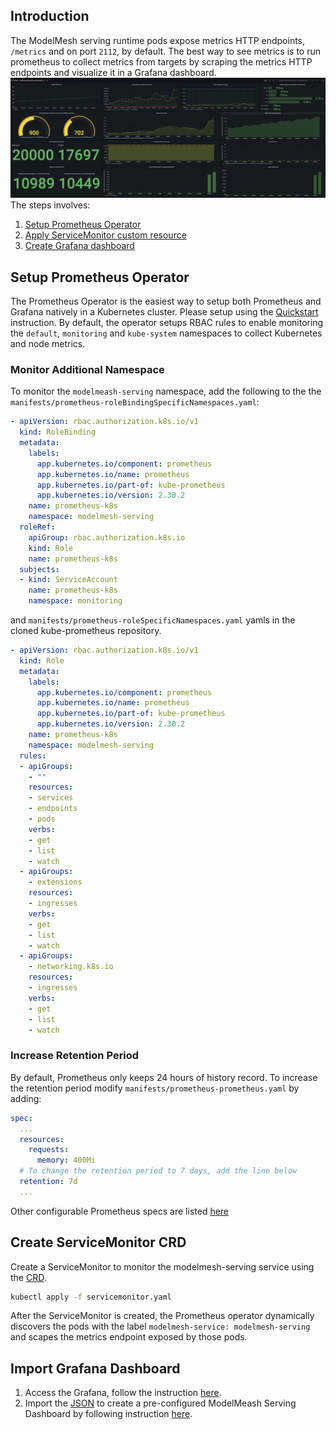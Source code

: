 ## Introduction
The ModelMesh serving runtime pods expose metrics HTTP endpoints, `/metrics` and on port `2112`, by default. The best way to see metrics is to run prometheus to collect metrics from targets by scraping the metrics HTTP endpoints and visualize it in a Grafana dashboard.
![grafana dashboard](../images/grafana_dashboard_modelmesh_example_1.jpg)
The steps involves:
1. [Setup Prometheus Operator](#Setup-Prometheus-Operator)
2. [Apply ServiceMonitor custom resource](#Create-ServiceMonitor-CRD)
3. [Create Grafana dashboard](#Import-Grafana-Dashboard)
## Setup Prometheus Operator
The Prometheus Operator is the easiest way to setup both Prometheus and Grafana natively in a Kubernetes cluster. Please setup using the [Quickstart](https://github.com/prometheus-operator/kube-prometheus#quickstart) instruction.
By default, the operator setups RBAC rules to enable monitoring the `default`, `monitoring` and `kube-system` namespaces to collect Kubernetes and node metrics.
### Monitor Additional Namespace
To monitor the `modelmeash-serving` namespace, add the following to the the `manifests/prometheus-roleBindingSpecificNamespaces.yaml`:

```yaml
- apiVersion: rbac.authorization.k8s.io/v1
  kind: RoleBinding
  metadata:
    labels:
      app.kubernetes.io/component: prometheus
      app.kubernetes.io/name: prometheus
      app.kubernetes.io/part-of: kube-prometheus
      app.kubernetes.io/version: 2.30.2
    name: prometheus-k8s
    namespace: modelmesh-serving
  roleRef:
    apiGroup: rbac.authorization.k8s.io
    kind: Role
    name: prometheus-k8s
  subjects:
  - kind: ServiceAccount
    name: prometheus-k8s
    namespace: monitoring
```

and `manifests/prometheus-roleSpecificNamespaces.yaml` yamls in the cloned kube-prometheus repository.
```yaml
- apiVersion: rbac.authorization.k8s.io/v1
  kind: Role
  metadata:
    labels:
      app.kubernetes.io/component: prometheus
      app.kubernetes.io/name: prometheus
      app.kubernetes.io/part-of: kube-prometheus
      app.kubernetes.io/version: 2.30.2
    name: prometheus-k8s
    namespace: modelmesh-serving
  rules:
  - apiGroups:
    - ""
    resources:
    - services
    - endpoints
    - pods
    verbs:
    - get
    - list
    - watch
  - apiGroups:
    - extensions
    resources:
    - ingresses
    verbs:
    - get
    - list
    - watch
  - apiGroups:
    - networking.k8s.io
    resources:
    - ingresses
    verbs:
    - get
    - list
    - watch
```
### Increase Retention Period
By default, Prometheus only keeps 24 hours of history record. To increase the retention period modify `manifests/prometheus-prometheus.yaml` by adding:
```yaml
spec:
  ...
  resources:
    requests:
      memory: 400Mi
  # To change the retention period to 7 days, add the line below
  retention: 7d
  ...
```
Other configurable Prometheus specs are listed [here](https://github.com/prometheus-operator/prometheus-operator/blob/44086aa3ab37715b058ea67fad1fd3a963380f54/Documentation/api.md#prometheusspec)
## Create ServiceMonitor CRD
Create a ServiceMonitor to monitor the modelmesh-serving service using the [CRD](./servicemonitor.yaml).
```bash
kubectl apply -f servicemonitor.yaml
```
After the ServiceMonitor is created, the Prometheus operator dynamically discovers the pods with the label `modelmesh-service: modelmesh-serving` and scapes the metrics endpoint exposed by those pods.
## Import Grafana Dashboard
1. Access the Grafana, follow the instruction [here](https://github.com/prometheus-operator/kube-prometheus#access-the-dashboards).
2. Import the [JSON](./modelmesh_grafana_dashboard_1634165844916.json) to create a pre-configured ModelMeash Serving Dashboard by following instruction [here](https://grafana.com/docs/grafana/latest/dashboards/export-import/#import-dashboard).

